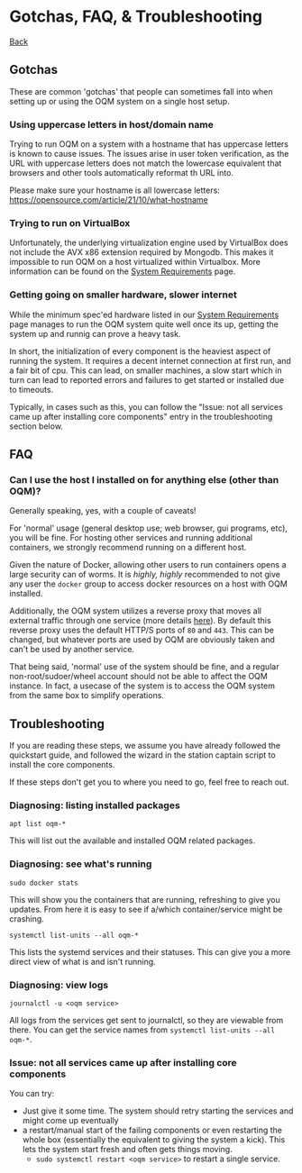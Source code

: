 # Gotchas, FAQ, & Troubleshooting

[Back](README.md)

## Gotchas

These are common 'gotchas' that people can sometimes fall into when setting up or using the OQM system on a single host setup.

### Using uppercase letters in host/domain name

Trying to run OQM on a system with a hostname that has uppercase letters is known to cause issues. The issues arise in user token verification, as the URL with uppercase letters does not match the lowercase equivalent that browsers and other tools automatically reformat th URL into.

Please make sure your hostname is all lowercase letters: https://opensource.com/article/21/10/what-hostname

### Trying to run on VirtualBox

Unfortunately, the underlying virtualization engine used by VirtualBox does not include the AVX x86 extension required by Mongodb. This makes it impossible to run OQM on a host virtualized within Virtualbox. More information can be found on the [System Requirements](System%20Requirements.md) page.

### Getting going on smaller hardware, slower internet

While the minimum spec'ed hardware listed in our [System Requirements](System%20Requirements.md) page manages to run the OQM system quite well once its up, getting the system up and runnig can prove a heavy task.

In short, the initialization of every component is the heaviest aspect of running the system. It requires a decent internet connection at first run, and a fair bit of cpu. This can lead, on smaller machines, a slow start which in turn can lead to reported errors and failures to get started or installed due to timeouts.

Typically, in cases such as this, you can follow the "Issue: not all services came up after installing core components" entry in the troubleshooting section below.

## FAQ

### Can I use the host I installed on for anything else (other than OQM)?

Generally speaking, yes, with a couple of caveats!

For 'normal' usage (general desktop use; web browser, gui programs, etc), you will be fine. For hosting other services and running additional containers, we strongly recommend running on a different host.

Given the nature of Docker, allowing other users to run containers opens a large security can of worms. It is *highly, highly* recommended to not give any user the `docker` group to access docker resources on a host with OQM installed. 

Additionally, the OQM system utilizes a reverse proxy that moves all external traffic through one service (more details [here](networking.md)). By default this reverse proxy uses the default HTTP/S ports of `80` and `443`. This can be changed, but whatever ports are used by OQM are obviously taken and can't be used by another service.

That being said, 'normal' use of the system should be fine, and a regular non-root/sudoer/wheel account should not be able to affect the OQM instance. In fact, a usecase of the system is to access the OQM system from the same box to simplify operations.

## Troubleshooting

If you are reading these steps, we assume you have already followed the quickstart guide, and followed the wizard in the station captain script to install the core components.

If these steps don't get you to where you need to go, feel free to reach out.

### Diagnosing: listing installed packages

`apt list oqm-*`

This will list out the available and installed OQM related packages.

### Diagnosing: see what's running

`sudo docker stats`

This will show you the containers that are running, refreshing to give you updates. From here it is easy to see if a/which container/service might be crashing.

`systemctl list-units --all oqm-*`

This lists the systemd services and their statuses. This can give you a more direct view of what is and isn't running.

### Diagnosing: view logs

`journalctl -u <oqm service>`

All logs from the services get sent to journalctl, so they are viewable from there. You can get the service names from `systemctl list-units --all oqm-*`.

### Issue: not all services came up after installing core components

You can try:

 - Just give it some time. The system should retry starting the services and might come up eventually
 - a restart/manual start of the failing components or even restarting the whole box (essentially the equivalent to giving the system a kick). This lets the system start fresh and often gets things moving.
   - `sudo systemctl restart <oqm service>` to restart a single service.
